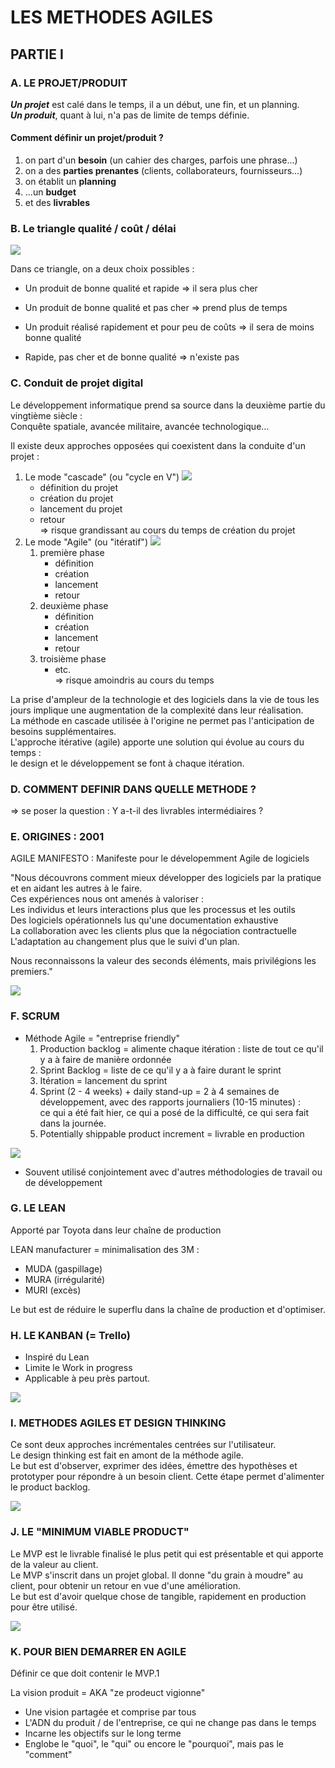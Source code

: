 # LES METHODES AGILES

## PARTIE I

### A. LE PROJET/PRODUIT

**_Un projet_** est calé dans le temps, il a un début, une fin, et un planning.<br>
**_Un produit_**, quant à lui, n'a pas de limite de temps définie.

#### Comment définir un projet/produit ?<br>
1. on part d'un **besoin** (un cahier des charges, parfois une phrase...)
2. on a des **parties prenantes** (clients, collaborateurs, fournisseurs...)
3. on établit un **planning**
4. ...un **budget**
5. et des **livrables**

### B. Le triangle qualité / coût / délai

![](./src/triangle_quali_cout_delai.png)

Dans ce triangle, on a deux choix possibles :
* Un produit de bonne qualité et rapide => il sera plus cher
* Un produit de bonne qualité et pas cher => prend plus de temps
* Un produit réalisé rapidement et pour peu de coûts => il sera de moins bonne qualité

* Rapide, pas cher et de bonne qualité => n'existe pas

### C. Conduit de projet digital

Le développement informatique prend sa source dans la deuxième partie du vingtième siècle :<br>
Conquête spatiale, avancée militaire, avancée technologique...

Il existe deux approches opposées qui coexistent dans la conduite d'un projet :<br>
1. Le mode "cascade" (ou "cycle en V")
![](./src/wasserfallmodell-FR-1.jpg)
   * définition du projet
   * création du projet
   * lancement du projet
   * retour<br>
=> risque grandissant au cours du temps de création du projet
2. Le mode "Agile" (ou "itératif")
![](./src/methode_agile_sprints.jpg)
   1. première phase
      * définition
      * création
      * lancement
      * retour
   2. deuxième phase
      * définition
      * création
      * lancement
      * retour
   3. troisième phase
      * etc.<br>
=> risque amoindris au cours du temps


La prise d'ampleur de la technologie et des logiciels dans la vie de tous les jours implique une augmentation de la complexité dans leur réalisation.<br>
La méthode en cascade utilisée à l'origine ne permet pas l'anticipation de besoins supplémentaires.<br>
L'approche itérative (agile) apporte une solution qui évolue au cours du temps :<br>
le design et le développement se font à chaque itération.

### D. COMMENT DEFINIR DANS QUELLE METHODE ?

=> se poser la question : Y a-t-il des livrables intermédiaires ?

### E. ORIGINES : 2001

AGILE MANIFESTO : Manifeste pour le dévelopemment Agile de logiciels

"Nous découvrons comment mieux développer des logiciels par la pratique et en aidant les autres à le faire.<br>
Ces expériences nous ont amenés à valoriser :<br>
Les individus et leurs interactions plus que les processus et les outils<br>
Des logiciels opérationnels lus qu'une documentation exhaustive<br>
La collaboration avec les clients plus que la négociation contractuelle<br>
L'adaptation au changement plus que le suivi d'un plan.<br>

Nous reconnaissons la valeur des seconds éléments, mais privilégions les premiers."

![](./src/agile_manifesto.png)

### F. SCRUM

* Méthode Agile = "entreprise friendly"
  1. Production backlog = alimente chaque itération : liste de tout ce qu'il y a à faire de manière ordonnée
  2. Sprint Backlog = liste de ce qu'il y a à faire durant le sprint
  3. Itération = lancement du sprint
  4. Sprint (2 - 4 weeks) + daily stand-up = 2 à 4 semaines de développement, avec des rapports journaliers (10-15 minutes) :<br>
ce qui a été fait hier, ce qui a posé de la difficulté, ce qui sera fait dans la journée.
  5. Potentially shippable product increment = livrable en production

![](./src/scrum.jpg)

* Souvent utilisé conjointement avec d'autres méthodologies de travail ou de développement

### G. LE LEAN

Apporté par Toyota dans leur chaîne de production

LEAN manufacturer = minimalisation des 3M :
* MUDA (gaspillage)
* MURA (irrégularité)
* MURI (excès)

Le but est de réduire le superflu dans la chaîne de production et d'optimiser.

### H. LE KANBAN (= Trello)

* Inspiré du Lean<br>
* Limite le Work in progress<br>
* Applicable à peu près partout.

![](./src/Kanban.png)

### I. METHODES AGILES ET DESIGN THINKING

Ce sont deux approches incrémentales centrées sur l'utilisateur.<br>
Le design thinking est fait en amont de la méthode agile.<br>
Le but est d'observer, exprimer des idées, émettre des hypothèses et prototyper pour répondre à un besoin client.
Cette étape permet d'alimenter le product backlog.

![](./src/design_thinking.png)

### J. LE "MINIMUM VIABLE PRODUCT"

Le MVP est le livrable finalisé le plus petit qui est présentable et qui apporte de la valeur au client.<br>
Le MVP s'inscrit dans un projet global. Il donne "du grain à moudre" au client, pour obtenir un retour en vue d'une amélioration.<br>
Le but est d'avoir quelque chose de tangible, rapidement en production pour être utilisé.

![](./src/MVP.png)

### K. POUR BIEN DEMARRER EN AGILE

Définir ce que doit contenir le MVP.1

La vision produit = AKA "ze prodeuct vigionne"

* Une vision partagée et comprise par tous
* L'ADN du produit / de l'entreprise, ce qui ne change pas dans le temps
* Incarne les objectifs sur le long terme
* Englobe le "quoi", le "qui" ou encore le "pourquoi", mais pas le "comment"